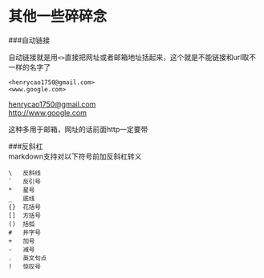 其他一些碎碎念
=====================
###自动链接

自动链接就是用`<>`直接把网址或者邮箱地址括起来，这个就是不能链接和url取不一样的名字了

    <henrycao1750@gmail.com>
    <www.google.com>
    
<henrycao1750@gmail.com>  
<http://www.google.com>  

这种多用于邮箱，网址的话前面http一定要带


###反斜杠  
markdown支持对以下符号前加反斜杠转义  

    \   反斜线
    `   反引号
    *   星号
    _   底线
    {}  花括号
    []  方括号
    ()  括弧
    #   井字号
    +   加号
    -   减号
    .   英文句点
    !   惊叹号
